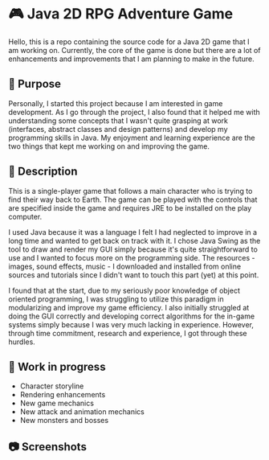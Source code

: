 # 🎮 Java 2D RPG Adventure Game

Hello, this is a repo containing the source code for a Java 2D game that I am working on. Currently, the core of the game is done but there are a lot of enhancements and improvements that I am planning to make in the future.

## 🎯 Purpose

Personally, I started this project because I am interested in game development. As I go through the project, I also found that it helped me with understanding some concepts that I wasn't
quite grasping at work (interfaces, abstract classes and design patterns) and develop my programming skills in Java. My enjoyment and learning experience are the
two things that kept me working on and improving the game.

## 📄 Description

This is a single-player game that follows a main character who is trying to find their way back to Earth. The game can be played with the controls that are
specified inside the game and requires JRE to be installed on the play computer.

I used Java because it was a language I felt I had neglected to improve in a long time and wanted to get back on track with it.
I chose Java Swing as the tool to draw and render my GUI simply because it's quite straightforward to use and I wanted to focus more on the programming side. The resources - images, sound effects, music - I downloaded and installed from
online sources and tutorials since I didn't want to touch this part (yet) at this point.

I found that at the start, due to my seriously poor knowledge of object oriented programming, I was struggling to utilize this paradigm
in modularizing and improve my game efficiency. I also initially struggled at doing the GUI correctly and developing correct algorithms for the in-game
systems simply because I was very much lacking in experience. However, through time commitment, research and experience, I got through these hurdles.

## 🔭 Work in progress
- Character storyline
- Rendering enhancements
- New game mechanics
- New attack and animation mechanics
- New monsters and bosses

## 📷 Screenshots

